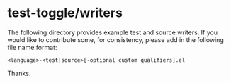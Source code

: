 test-toggle/writers
===================
The following directory provides example test and source writers. If you would like
to contribute some, for consistency, please add in the following file name format: 

    <language>-<test|source>[-optional custom qualifiers].el

Thanks.

